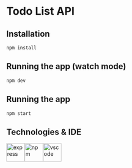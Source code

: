 # Todo List API

## Installation

```
npm install
```

## Running the app (watch mode)

```
npm dev
```

## Running the app

```
npm start
```

## Technologies & IDE

<div>
    <img style="float: left" src="https://camo.githubusercontent.com/449c52f7898657e449020360294f2c1950f3153df29b55603f7e0829cbf88df4/68747470733a2f2f75706c6f61642e77696b696d656469612e6f72672f77696b6970656469612f636f6d6d6f6e732f362f36342f457870726573736a732e706e67" height="48" alt="express"> &nbsp;
    <img style="float: left" src="https://upload.wikimedia.org/wikipedia/commons/d/db/Npm-logo.svg" height="48" alt="npm"> &nbsp;
    <img style="float: left" src="https://code.visualstudio.com/assets/updates/1_35/logo-stable.png" height="48" alt="vscode">
</div>
